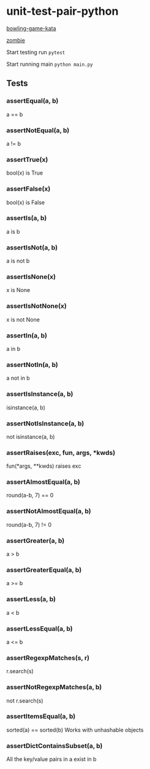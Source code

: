 # unit-test-pair-python

[bowling-game-kata](https://kata-log.rocks/bowling-game-kata)

[zombie](https://blog.wingman-sw.com/tdd-guided-by-zombies)

Start testing run ```pytest```

Start running main ```python main.py```

## Tests

### assertEqual(a, b)
a == b

### assertNotEqual(a, b)
a != b

### assertTrue(x)
bool(x) is True

### assertFalse(x)
bool(x) is False

### assertIs(a, b)
a is b

### assertIsNot(a, b)
a is not b

### assertIsNone(x)
x is None

### assertIsNotNone(x)
x is not None

### assertIn(a, b)
a in b

### assertNotIn(a, b)
a not in b

### assertIsInstance(a, b)
isinstance(a, b)

### assertNotIsInstance(a, b)
not isinstance(a, b)

### assertRaises(exc, fun, args, *kwds)
fun(*args, **kwds) raises exc

### assertAlmostEqual(a, b)
round(a-b, 7) == 0

### assertNotAlmostEqual(a, b)
round(a-b, 7) != 0

### assertGreater(a, b)
a > b

### assertGreaterEqual(a, b)
a >= b

### assertLess(a, b)
a < b

### assertLessEqual(a, b)
a <= b

### assertRegexpMatches(s, r)
r.search(s)

### assertNotRegexpMatches(a, b)
not r.search(s)

### assertItemsEqual(a, b)
sorted(a) == sorted(b)
Works with unhashable objects

### assertDictContainsSubset(a, b)
All the key/value pairs in a exist in b
